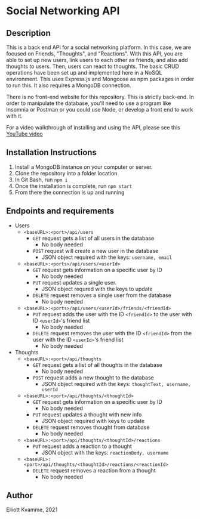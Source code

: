 # Social Networking API

## Description
This is a back end API for a social networking platform. In this case, we are focused on Friends, "Thoughts", and "Reactions". With this API, you are able to set up new users, link users to each other as friends, and also add thoughts to users. Then, users can react to thoughts. The basic CRUD operations have been set up and implemented here in a NoSQL environment. This uses Express.js and Mongoose as npm packages in order to run this. It also requires a MongoDB connection.

There is no front-end website for this repository. This is strictly back-end. In order to manipulate the database, you'll need to use a program like Insomnia or Postman or you could use Node, or develop a front end to work with it.

For a video walkthrough of installing and using the API, please see this [YouTube video](https://youtu.be/zppbD8Y3bKI)

## Installation Instructions
1. Install a MongoDB instance on your computer or server.
2. Clone the repository into a folder location
3. In Git Bash, run `npm i`
4. Once the installation is complete, run `npm start`
5. From there the connection is up and running

## Endpoints and requirements
- Users
    - `<baseURL>:<port>/api/users`
        - `GET` request gets a list of all users in the database
            - No body needed
        - `POST` request will create a new user in the database
            - JSON object required with the keys: `username, email`
    - `<baseURL>:<ports>/api/users/<userId>`
        - `GET` request gets information on a specific user by ID
            - No body needed
        - `PUT` request updates a single user.
            - JSON object requred with the keys to update
        - `DELETE` request removes a single user from the database
            - No body needed
    - `<baseURL>:<ports>/api/users/<userId>/friends/<friendId>`
        - `PUT` request adds the user with the ID `<friendId>` to the user with ID `<userId>`'s friend list
            - No body needed
        - `DELETE` request removes the user with the ID `<friendId>` from the user with the ID `<userId>`'s friend list
            - No body needed
- Thoughts
    - `<baseURL>:<port>/api/thoughts`
        - `GET` request gets a list of all thoughts in the database
            - No body needed
        - `POST` request adds a new thought to the database
            - JSON object required with the keys: `thoughtText, username, userId`
    - `<baseURL>:<port>/api/thoughts/<thoughtId>`
        - `GET` request gets information on a specific user by ID
            - No body needed
        - `PUT` request updates a thought with new info
            - JSON object required with keys to update
        - `DELETE` request removes thought from database
            - No body needed
    - `<baseURL>:<port>/api/thoughts/<thoughtId>/reactions`
        - `PUT` request adds a reaction to a thought
            - JSON object with the keys: `reactionBody, username`
    - `<baseURL>:<port>/api/thoughts/<thoughtId>/reactions/<reactionId>`
        - `DELETE` request removes a reaction from a thought
            - No body needed

## Author
Elliott Kvamme, 2021
